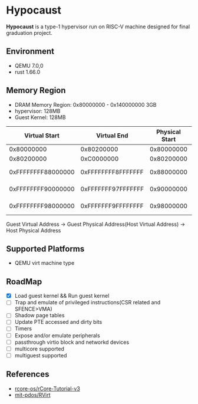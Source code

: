 # Hypocaust
**Hypocaust** is a type-1 hypervisor run on RISC-V machine designed for final graduation project.

## Environment
- QEMU 7.0,0
- rust 1.66.0

## Memory Region
- DRAM Memory Region: 0x80000000 - 0x140000000 3GB   
- hypervisor: 128MB  
- Guest Kernel: 128MB 

| Virtual Start | Virtual End | Physical Start | Physical End | Memory Region |
| --------------| ----------- | -------------- | ------------ | -------------  |
| 0x80000000    | 0x80200000  | 0x80000000     | 0x80200000   |RustSBI        |
| 0x80200000    | 0xC0000000  | 0x80200000     | 0x88000000   |hypervisor     |
| 0xFFFFFFFF88000000    | 0xFFFFFFFF8FFFFFFF  | 0x88000000 | 0x8FFFFFFF | Guest Kernel 1   |
| 0xFFFFFFFF90000000    | 0xFFFFFFF97FFFFFFF  | 0x90000000 | 0x97FFFFFF | Guest Kernel 2   |
| 0xFFFFFFFF98000000    | 0xFFFFFFF9FFFFFFFF  | 0x98000000 | 0x9FFFFFFF | Guest Kernel 3   |


Guest Virtual Address -> Guest Physical Address(Host Virtual Address) -> Host Physical Address

## Supported Platforms
- QEMU virt machine type

## RoadMap
- [x] Load guest kernel && Run guest kernel
- [ ] Trap and emulate of privileged instructions(CSR related and SFENCE>VMA)
- [ ] Shadow page tables
- [ ] Update PTE accessed and dirty bits
- [ ] Timers
- [ ] Expose and/or emulate peripherals
- [ ] passthrough virtio block and networkd devices
- [ ] multicore supported
- [ ] multiguest supported

## References
- [rcore-os/rCore-Tutorial-v3](https://github.com/rcore-os/rCore-Tutorial-v3)
- [mit-pdos/RVirt](https://github.com/mit-pdos/RVirt)
